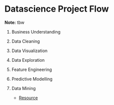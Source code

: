 # Datascience Project Flow

**Note:** tbw


1. Business Understanding

2. Data Cleaning

3. Data Visualization

4. Data Exploration

5. Feature Engineering

6. Predictive Modelling

7. Data Mining
    - [Resource](https://www.springboard.com/blog/data-mining-python-tutorial/)